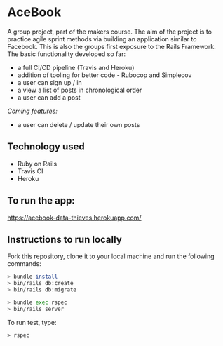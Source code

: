# AceBook

A group project, part of the makers course. The aim of the project is to practice agile sprint methods via building an application similar to Facebook. This is also the groups first exposure to the  Rails Framework.
The basic functionality developed so far:
- a full CI/CD pipeline (Travis and Heroku)
- addition of tooling for better code - Rubocop and Simplecov 
- a user can sign up / in
- a view a list of posts in chronological order
- a user can add a post

 *Coming features:*
 - a user can delete / update their own posts

## Technology used
* Ruby on Rails
* Travis CI
* Heroku


## To run the app:
https://acebook-data-thieves.herokuapp.com/  

## Instructions to run locally
Fork this repository, clone it to your local machine and run the following commands:

```bash
> bundle install
> bin/rails db:create
> bin/rails db:migrate

> bundle exec rspec
> bin/rails server
```

To run test, type:
```
> rspec
```

